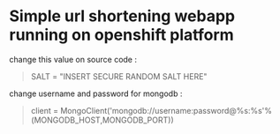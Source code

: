 # Simple url shortening webapp running on openshift platform

change this value on source code :
>SALT = "INSERT SECURE RANDOM SALT HERE"

change username and password for mongodb :
>client = MongoClient('mongodb://username:password@%s:%s'%(MONGODB_HOST,MONGODB_PORT))
